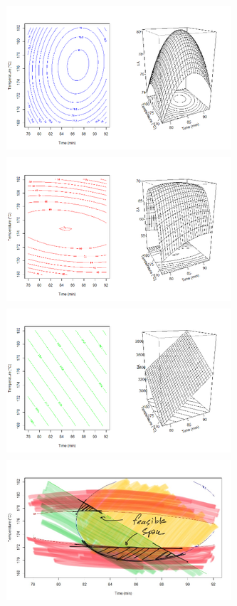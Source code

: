 <p align="center">
  <img src="y1persp.png">
</p>

<p align="center">
  <img src="y2persp.png">
</p>

<p align="center">
  <img src="y3persp.png">
</p>

<p align="center">
  <img src="overlayed.jpg">
</p>